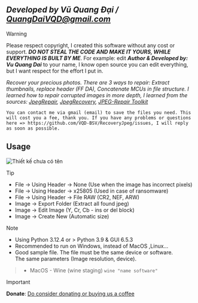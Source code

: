 ## ***Developed by Vũ Quang Đại / <QuangDaiVQD@gmail.com>***
> [!Warning]
> Please respect copyright, I created this software without any cost or support. ***DO NOT STEAL THE CODE AND MAKE IT YOURS, WHILE EVERYTHING IS BUILT BY ME***. For example: edit ***Author & Developed by: Vu Quang Dai*** to your name, I know open source you can edit everything, but I want respect for the effort I put in.

*Recover your precious photos. There are 3 ways to repair: Extract thumbnails, replace header (FF DA), Concatenate MCUs in file structure. I learned how to repair corrupted images in more depth, I learned from the sources: [JpegRepair](https://github.com/dmahurin/jpegrepair), [JpegRecovery](https://github.com/euzun/jpeg-carver-csharp), [JPEG-Repair Toolkit](https://www.disktuna.com/jpgrepair-fix-and-repair-corrupt-jpeg-headers-and-invalid-markers/)*

```You can contact me via gmail (email) to save the files you need. This will cost you a fee, thank you. If you have any problems or questions here => https://github.com/VQD-BSV/RecoveryJpeg/issues, I will reply as soon as possible.```

## Usage
![Thiết kế chưa có tên](https://github.com/VQD-BSV/FreeTool/assets/127699283/5ac152b6-e02e-4a8e-a11e-5746db106c81)

> [!Tip]
> * File -> Using Header -> None (Use when the image has incorrect pixels)
> * File -> Using Header -> x25805 (Used in case of ransomware)
> * File -> Using Header -> File RAW (CR2, NEF, ARW)
> * Image -> Export Folder (Extract all found jpeg)
> * Image -> Edit Image (Y, Cr, Cb - ins or del block)
> * Image -> Create New (Automatic size)

> [!Note]
> * Using Python 3.12.4 or > Python 3.9 & GUI 6.5.3
> * Recommended to run on Windows, instead of MacOS ,Linux...
> * Good sample file. The file must be the same device or software. <br>
> The same parameters (Image resolution, device).

> * MacOS - Wine (wine staging) ```wine "name software"```

> [!Important]
> **Donate**: [Do consider donating or buying us a coffee](https://paypal.me/BSVPay)
